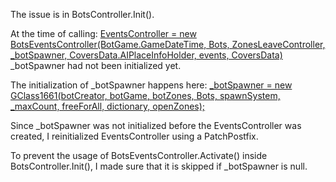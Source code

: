 The issue is in BotsController.Init().

At the time of calling:
[EventsController = new BotsEventsController(BotGame.GameDateTime, Bots, ZonesLeaveController, _botSpawner, CoversData.AIPlaceInfoHolder, events, CoversData)](#122)
_botSpawner had not been initialized yet.

The initialization of _botSpawner happens here:
[_botSpawner = new GClass1661(botCreator, botGame, botZones, Bots, spawnSystem, _maxCount, freeForAll, dictionary, openZones);](#150)

Since _botSpawner was not initialized before the EventsController was created, I reinitialized EventsController using a PatchPostfix.

To prevent the usage of BotsEventsController.Activate() inside BotsController.Init(), I made sure that it is skipped if _botSpawner is null.